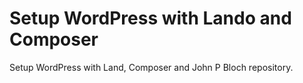 # Setup WordPress with Lando and Composer
Setup WordPress with Land, Composer and John P Bloch repository. 
